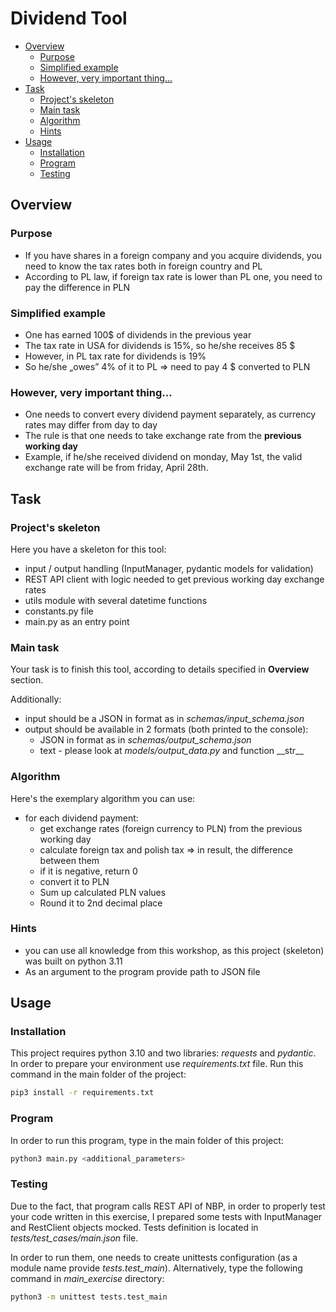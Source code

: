 # Dividend Tool

* [Overview](#overview)
  + [Purpose](#purpose)
  + [Simplified example](#simplified-example)
  + [However, very important thing...](#however-very-important-thing)
* [Task](#task)
  + [Project's skeleton](#projects-skeleton)
  + [Main task](#main-task)
  + [Algorithm](#algorithm)
  + [Hints](#hints)
* [Usage](#usage)
  + [Installation](#installation)
  + [Program](#program)
  + [Testing](#testing)

## Overview
### Purpose
* If you have shares in a foreign company and you acquire dividends, you need to 
know the tax rates both in foreign country and PL
* According to PL law, if foreign tax rate is lower than PL one, you need to pay 
the difference in PLN

### Simplified example
* One has earned 100$ of dividends in the previous year
* The tax rate in USA for dividends is 15%, so he/she receives 85 $
* However, in PL tax rate for dividends is 19%
* So he/she „owes” 4% of it to PL => need to pay 4 $ converted to PLN

### However, very important thing...
* One needs to convert every dividend payment separately, as currency rates may
differ from day to day
* The rule is that one needs to take exchange rate from the 
**previous working day**
* Example, if he/she received dividend on monday, May 1st, the valid exchange 
rate will be from friday, April 28th.

## Task
### Project's skeleton
Here you have a skeleton for this tool:
* input / output handling (InputManager, pydantic models for validation)
* REST API client with logic needed to get previous working day exchange rates
* utils module with several datetime functions
* constants.py file
* main.py as an entry point

### Main task
Your task is to finish this tool, according to details specified in **Overview**
section.

Additionally:
* input should be a JSON in format as in _schemas/input_schema.json_
* output should be available in 2 formats (both printed to the console):
  * JSON in format as in _schemas/output_schema.json_
  * text - please look at _models/output_data.py_
and function \_\_str\_\_

### Algorithm
Here's the exemplary algorithm you can use:
* for each dividend payment:
  * get exchange rates (foreign currency to PLN) from the previous working day
  * calculate foreign tax and polish tax => in result, the difference between 
  them
  * if it is negative, return 0
  * convert it to PLN
  * Sum up calculated PLN values
  * Round it to 2nd decimal place

### Hints
* you can use all knowledge from this workshop, as this project (skeleton) was 
built on python 3.11 
* As an argument to the program provide path to JSON file

## Usage

### Installation
This project requires python 3.10 and two libraries: _requests_ and _pydantic_.\
In order to prepare your environment use _requirements.txt_ file. Run this
command in the main folder of the project:

```bash
pip3 install -r requirements.txt
```

### Program
In order to run this program, type in the main folder of this project:
```bash
python3 main.py <additional_parameters>
```

### Testing
Due to the fact, that program calls REST API of NBP, in order to properly test
your code written in this exercise, I prepared some tests with InputManager and 
RestClient objects mocked. Tests definition is located in 
_tests/test_cases/main.json_ file.

In order to run them, one needs to create unittests configuration (as a module 
name provide _tests.test_main_). Alternatively, type the following command in 
_main_exercise_ directory:
```bash
python3 -m unittest tests.test_main
```
